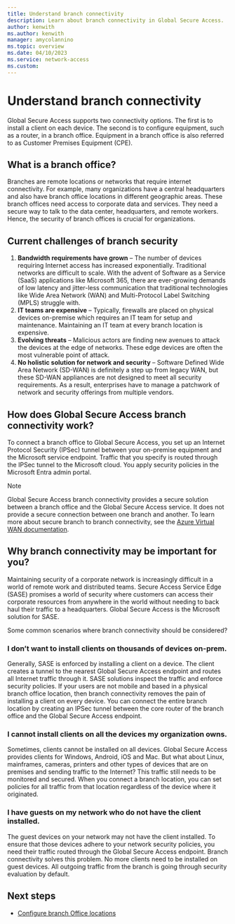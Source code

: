```yaml
---
title: Understand branch connectivity
description: Learn about branch connectivity in Global Secure Access.
author: kenwith
ms.author: kenwith
manager: amycolannino
ms.topic: overview
ms.date: 04/10/2023
ms.service: network-access
ms.custom: 
---
```


# Understand branch connectivity
Global Secure Access supports two connectivity options. The first is to install a client on each device. The second is to configure equipment, such as a router, in a branch office. Equipment in a branch office is also referred to as Customer Premises Equipment (CPE).

## What is a branch office? 
Branches are remote locations or networks that require internet connectivity. For example, many organizations have a central headquarters and also have branch office locations in different geographic areas. These branch offices need access to corporate data and services. They need a secure way to talk to the data center, headquarters, and remote workers. Hence, the security of branch offices is crucial for organizations.

## Current challenges of branch security 

1. **Bandwidth requirements have grown** – The number of devices requiring Internet access has increased exponentially. Traditional networks are difficult to scale. With the advent of Software as a Service (SaaS) applications like Microsoft 365, there are ever-growing demands of low latency and jitter-less communication that traditional technologies like Wide Area Network (WAN) and Multi-Protocol Label Switching (MPLS) struggle with. 
1. **IT teams are expensive** – Typically, firewalls are placed on physical devices on-premise which requires an IT team for setup and maintenance. Maintaining an IT team at every branch location is expensive. 
1. **Evolving threats** – Malicious actors are finding new avenues to attack the devices at the edge of networks. These edge devices are often the most vulnerable point of attack.
1. **No holistic solution for network and security** – Software Defined Wide Area Network (SD-WAN) is definitely a step up from legacy WAN, but these SD-WAN appliances are not designed to meet all security requirements. As a result, enterprises have to manage a patchwork of network and security offerings from multiple vendors.  

## How does Global Secure Access branch connectivity work? 
To connect a branch office to Global Secure Access, you set up an Internet Protocol Security (IPSec) tunnel between your on-premise equipment and the Microsoft service endpoint. Traffic that you specify is routed through the IPSec tunnel to the Microsoft cloud. You apply security policies in the Microsoft Entra admin portal.

> [!NOTE]
> Global Secure Access branch connectivity provides a secure solution between a branch office and the
> Global Secure Access service. It does not provide a secure connection between one branch and another.
> To learn more about secure branch to branch connectivity, see the [Azure Virtual WAN documentation](../virtual-wan/index.md).
 
## Why branch connectivity may be important for you? 
Maintaining security of a corporate network is increasingly difficult in a world of remote work and distributed teams. Secure Access Service Edge (SASE) promises a world of security where customers can access their corporate resources from anywhere in the world without needing to back haul their traffic to a headquarters. Global Secure Access is the Microsoft solution for SASE.

Some common scenarios where branch connectivity should be considered? 

### I don’t want to install clients on thousands of devices on-prem. 
Generally, SASE is enforced by installing a client on a device. The client creates a tunnel to the nearest Global Secure Access endpoint and routes all Internet traffic through it. SASE solutions inspect the traffic and enforce security policies. If your users are not mobile and based in a physical branch office location, then branch connectivity removes the pain of installing a client on every device. You can connect the entire branch location by creating an IPSec tunnel between the core router of the branch office and the Global Secure Access endpoint.

### I cannot install clients on all the devices my organization owns.
Sometimes, clients cannot be installed on all devices. Global Secure Access provides clients for Windows, Android, iOS and Mac. But what about Linux, mainframes, cameras, printers and other types of devices that are on premises and sending traffic to the Internet? This traffic still needs to be monitored and secured. When you connect a branch location, you can set policies for all traffic from that location regardless of the device where it originated.

### I have guests on my network who do not have the client installed.  
The guest devices on your network may not have the client installed. To ensure that those devices adhere to your network security policies, you need their traffic routed through the Global Secure Access endpoint. Branch connectivity solves this problem. No more clients need to be installed on guest devices. All outgoing traffic from the branch is going through security evaluation by default.  

## Next steps
- [Configure branch Office locations](how-to-configure-branch-office-locations.md)
